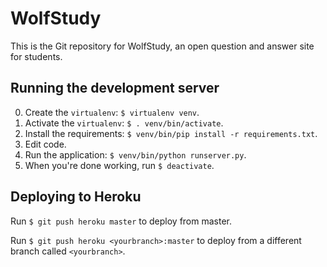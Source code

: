 WolfStudy
=========

This is the Git repository for WolfStudy, an open question and answer site for students.

Running the development server
------------------------------

0. Create the `virtualenv`: `$ virtualenv venv`.
2. Activate the `virtualenv`: `$ . venv/bin/activate`.
1. Install the requirements: `$ venv/bin/pip install -r requirements.txt`.
3. Edit code.
4. Run the application: `$ venv/bin/python runserver.py`.
5. When you're done working, run `$ deactivate`.

Deploying to Heroku
-------------------

Run `$ git push heroku master` to deploy from master.

Run `$ git push heroku <yourbranch>:master` to deploy from a different branch called `<yourbranch>`.
